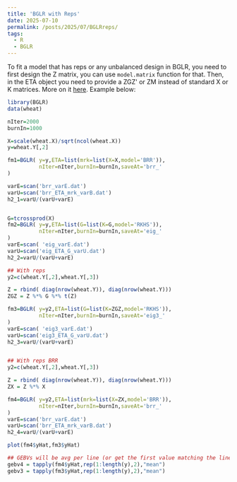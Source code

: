 ```yaml
---
title: 'BGLR with Reps'
date: 2025-07-10
permalink: /posts/2025/07/BGLRreps/
tags:
  - R
  - BGLR
---
```


To fit a model that has reps or any unbalanced design in BGLR, you need to first design the Z matrix, you can use `model.matrix` function for that. Then, in the ETA object you need to provide a ZGZ' or ZM instead of standard X or K matrices. More on it [here](https://github.com/gdlc/BGLR-R/blob/master/inst/md/GxE_usingInteractions.md). Example below:

```r
library(BGLR)
data(wheat)

nIter=2000
burnIn=1000

X=scale(wheat.X)/sqrt(ncol(wheat.X))
y=wheat.Y[,2]

fm1=BGLR( y=y,ETA=list(mrk=list(X=X,model='BRR')),
          nIter=nIter,burnIn=burnIn,saveAt='brr_'
)

varE=scan('brr_varE.dat')
varU=scan('brr_ETA_mrk_varB.dat')
h2_1=varU/(varU+varE)


G=tcrossprod(X)
fm2=BGLR( y=y,ETA=list(G=list(K=G,model='RKHS')),
          nIter=nIter,burnIn=burnIn,saveAt='eig_'
)
varE=scan( 'eig_varE.dat')
varU=scan('eig_ETA_G_varU.dat')
h2_2=varU/(varU+varE)

## With reps
y2=c(wheat.Y[,2],wheat.Y[,3])

Z = rbind( diag(nrow(wheat.Y)), diag(nrow(wheat.Y)))
ZGZ = Z %*% G %*% t(Z)

fm3=BGLR( y=y2,ETA=list(G=list(K=ZGZ,model='RKHS')),
          nIter=nIter,burnIn=burnIn,saveAt='eig3_'
)
varE=scan( 'eig3_varE.dat')
varU=scan('eig3_ETA_G_varU.dat')
h2_3=varU/(varU+varE)


## With reps BRR
y2=c(wheat.Y[,2],wheat.Y[,3])

Z = rbind( diag(nrow(wheat.Y)), diag(nrow(wheat.Y)))
ZX = Z %*% X

fm4=BGLR( y=y2,ETA=list(mrk=list(X=ZX,model='BRR')),
          nIter=nIter,burnIn=burnIn,saveAt='brr_'
)
varE=scan('brr_varE.dat')
varU=scan('brr_ETA_mrk_varB.dat')
h2_4=varU/(varU+varE)

plot(fm4$yHat,fm3$yHat)

## GEBVs will be avg per line (or get the first value matching the line, will give similar result)
gebv4 = tapply(fm4$yHat,rep(1:length(y),2),"mean")
gebv3 = tapply(fm3$yHat,rep(1:length(y),2),"mean")

```
